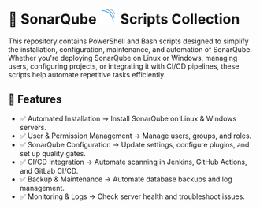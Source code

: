 # 🚀 SonarQube <img src="../Assets/Pics/SonarQube.svg" width="35">  Scripts Collection

This repository contains PowerShell and Bash scripts designed to simplify the installation, configuration, maintenance, and automation of SonarQube. Whether you're deploying SonarQube on Linux or Windows, managing users, configuring projects, or integrating it with CI/CD pipelines, these scripts help automate repetitive tasks efficiently.

## 🚀 Features

- ✅ Automated Installation → Install SonarQube on Linux & Windows servers.
- ✅ User & Permission Management → Manage users, groups, and roles.
- ✅ SonarQube Configuration → Update settings, configure plugins, and set up quality gates.
- ✅ CI/CD Integration → Automate scanning in Jenkins, GitHub Actions, and GitLab CI/CD.
- ✅ Backup & Maintenance → Automate database backups and log management.
- ✅ Monitoring & Logs → Check server health and troubleshoot issues.